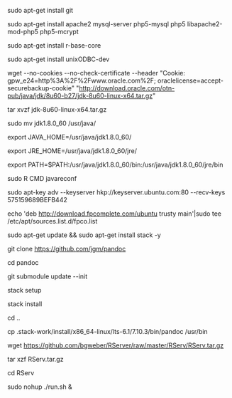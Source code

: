 sudo apt-get install git

sudo apt-get install apache2 mysql-server php5-mysql php5 libapache2-mod-php5 php5-mcrypt

sudo apt-get install r-base-core 
 
sudo apt-get install unixODBC-dev

wget --no-cookies --no-check-certificate --header "Cookie: gpw_e24=http%3A%2F%2Fwww.oracle.com%2F; oraclelicense=accept-securebackup-cookie" "http://download.oracle.com/otn-pub/java/jdk/8u60-b27/jdk-8u60-linux-x64.tar.gz" 

tar xvzf jdk-8u60-linux-x64.tar.gz

sudo mv jdk1.8.0_60 /usr/java/

export JAVA_HOME=/usr/java/jdk1.8.0_60/ 

export JRE_HOME=/usr/java/jdk1.8.0_60/jre/ 

export PATH=$PATH:/usr/java/jdk1.8.0_60/bin:/usr/java/jdk1.8.0_60/jre/bin 

sudo R CMD javareconf 

sudo apt-key adv --keyserver hkp://keyserver.ubuntu.com:80 --recv-keys 575159689BEFB442

echo 'deb http://download.fpcomplete.com/ubuntu trusty main'|sudo tee /etc/apt/sources.list.d/fpco.list

sudo apt-get update && sudo apt-get install stack -y

git clone https://github.com/jgm/pandoc 

cd pandoc 

git submodule update --init 

stack setup 

stack install 

cd ..

cp .stack-work/install/x86_64-linux/lts-6.1/7.10.3/bin/pandoc /usr/bin

wget https://github.com/bgweber/RServer/raw/master/RServ/RServ.tar.gz 

tar xzf RServ.tar.gz 

cd RServ 

sudo nohup ./run.sh &
